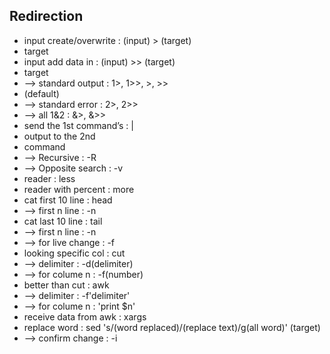 ## Redirection
- input create/overwrite  : (input) > (target) 
- target        
- input add data in       : (input) >> (target) 
- target   
- --> standard output     : 1>, 1>>, >, >>  
- (default)
- --> standard error      : 2>, 2>>          
- --> all 1&2             : &>, &>>          
- send the 1st command’s  : |
- output to the 2nd 
- command        
- --> Recursive           : -R 
- --> Opposite search     : -v       
- reader                  : less
- reader with percent     : more
- cat first 10 line       : head 
- --> first n line        : -n
- cat last 10 line        : tail 
- --> first n line        : -n
- --> for live change     : -f
- looking specific col    : cut
- --> delimiter           : -d(delimiter)
- --> for colume n        : -f(number)
- better than cut         : awk
- --> delimiter           : -f'delimiter'
- --> for colume n        : 'print $n'
- receive data from awk   : xargs
- replace word            : sed 's/(word replaced)/(replace text)/g(all word)' (target)
- --> confirm change      : -i